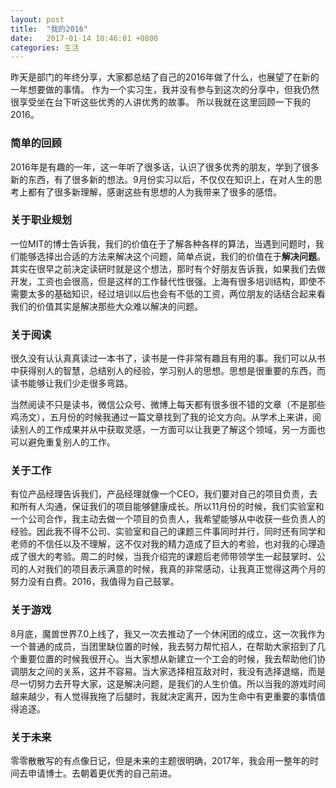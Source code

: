 ```yaml
---
layout: post
title:  "我的2016"
date:   2017-01-14 10:46:01 +0800
categories: 生活
---
```


昨天是部门的年终分享，大家都总结了自己的2016年做了什么，也展望了在新的一年想要做的事情。
作为一个实习生，我并没有参与到这次的分享中，但我仍然很享受坐在台下听这些优秀的人讲优秀的故事。
所以我就在这里回顾一下我的2016。

### 简单的回顾

2016年是有趣的一年，这一年听了很多话，认识了很多优秀的朋友，学到了很多新的东西，有了很多新的想法。9月份实习以后，不仅仅在知识上，在对人生的思考上都有了很多新理解，感谢这些有思想的人为我带来了很多的感悟。

### 关于职业规划

一位MIT的博士告诉我，我们的价值在于了解各种各样的算法，当遇到问题时，我们能够选择出合适的方法来解决这个问题，简单点说，我们的价值在于**解决问题**。其实在很早之前决定读研时就是这个想法，那时有个好朋友告诉我，如果我们去做开发，工资也会很高，但是这样的工作替代性很强。上海有很多培训结构，即使不需要太多的基础知识，经过培训以后也会有不低的工资，两位朋友的话结合起来看我们的价值其实是解决那些大众难以解决的问题。

### 关于阅读

很久没有认认真真读过一本书了，读书是一件非常有趣且有用的事。我们可以从书中获得别人的智慧，总结别人的经验，学习别人的思想。思想是很重要的东西，而读书能够让我们少走很多弯路。

当然阅读不只是读书，微信公众号、微博上每天都有很多很不错的文章（不是那些鸡汤文），五月份的时候我通过一篇文章找到了我的论文方向。从学术上来讲，阅读别人的工作成果并从中获取灵感，一方面可以让我更了解这个领域，另一方面也可以避免重复别人的工作。

### 关于工作

有位产品经理告诉我们，产品经理就像一个CEO，我们要对自己的项目负责，去和所有人沟通，保证我们的项目能够健康成长。所以11月份的时候，我们实验室和一个公司合作，我主动去做一个项目的负责人，我希望能够从中收获一些负责人的经验。因此我不得不公司、实验室和自己的课题三件事同时并行，同时还有同学和老师的不信任以及不理解，这不仅对我的精力造成了巨大的考验，也对我的心理造成了很大的考验。周二的时候，当我介绍完的课题后老师带领学生一起鼓掌时、公司的人对我们的项目表示满意的时候，我真的非常感动，让我真正觉得这两个月的努力没有白费。2016，我值得为自己鼓掌。

### 关于游戏

8月底，魔兽世界7.0上线了，我又一次去推动了一个休闲团的成立，这一次我作为一个普通的成员，当团里缺位置的时候，我去努力帮忙招人，在帮助大家招到了几个重要位置的时候我很开心。当大家想从新建立一个工会的时候，我去帮助他们协调朋友之间的关系，这并不容易。当大家选择相互敌对时，我没有选择退缩，而是尽一切努力去开导大家，这是解决问题，是我们的人生价值。所以当我的游戏时间越来越少，有人觉得我拖了后腿时，我就决定离开，因为生命中有更重要的事情值得追逐。


### 关于未来

零零散散写的有点像日记，但是未来的主题很明确，2017年，我会用一整年的时间去申请博士。去朝着更优秀的自己前进。